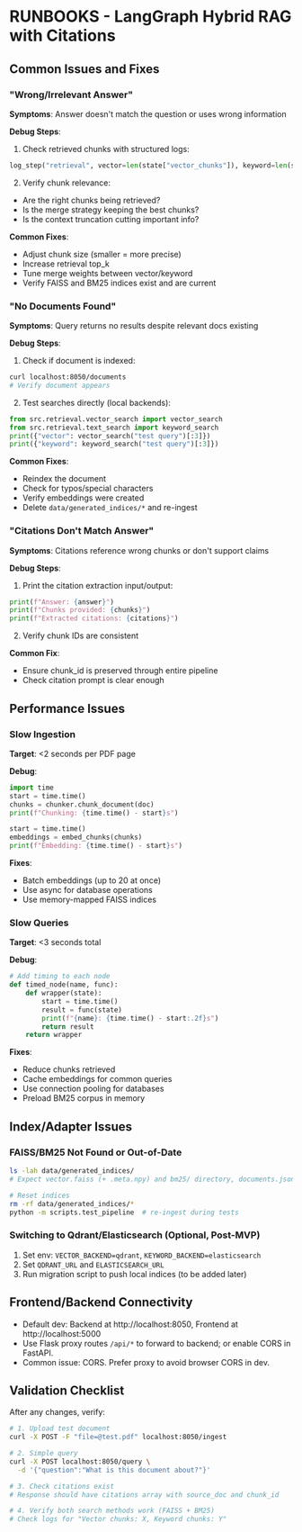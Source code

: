 # RUNBOOKS - LangGraph Hybrid RAG with Citations

## Common Issues and Fixes

### "Wrong/Irrelevant Answer"
**Symptoms**: Answer doesn't match the question or uses wrong information

**Debug Steps**:
1. Check retrieved chunks with structured logs:
```python
log_step("retrieval", vector=len(state["vector_chunks"]), keyword=len(state["keyword_chunks"]), merged=len(state["merged_chunks"]))
```

2. Verify chunk relevance:
- Are the right chunks being retrieved?
- Is the merge strategy keeping the best chunks?
- Is the context truncation cutting important info?

**Common Fixes**:
- Adjust chunk size (smaller = more precise)
- Increase retrieval top_k
- Tune merge weights between vector/keyword
 - Verify FAISS and BM25 indices exist and are current

### "No Documents Found"
**Symptoms**: Query returns no results despite relevant docs existing

**Debug Steps**:
1. Check if document is indexed:
```bash
curl localhost:8050/documents
# Verify document appears
```

2. Test searches directly (local backends):
```python
from src.retrieval.vector_search import vector_search
from src.retrieval.text_search import keyword_search
print({"vector": vector_search("test query")[:3]})
print({"keyword": keyword_search("test query")[:3]})
```

**Common Fixes**:
- Reindex the document
- Check for typos/special characters
- Verify embeddings were created
 - Delete `data/generated_indices/*` and re-ingest

### "Citations Don't Match Answer"
**Symptoms**: Citations reference wrong chunks or don't support claims

**Debug Steps**:
1. Print the citation extraction input/output:
```python
print(f"Answer: {answer}")
print(f"Chunks provided: {chunks}")
print(f"Extracted citations: {citations}")
```

2. Verify chunk IDs are consistent

**Common Fix**:
- Ensure chunk_id is preserved through entire pipeline
- Check citation prompt is clear enough

## Performance Issues

### Slow Ingestion
**Target**: <2 seconds per PDF page

**Debug**:
```python
import time
start = time.time()
chunks = chunker.chunk_document(doc)
print(f"Chunking: {time.time() - start}s")

start = time.time()
embeddings = embed_chunks(chunks)
print(f"Embedding: {time.time() - start}s")
```

**Fixes**:
- Batch embeddings (up to 20 at once)
- Use async for database operations
 - Use memory-mapped FAISS indices

### Slow Queries
**Target**: <3 seconds total

**Debug**:
```python
# Add timing to each node
def timed_node(name, func):
    def wrapper(state):
        start = time.time()
        result = func(state)
        print(f"{name}: {time.time() - start:.2f}s")
        return result
    return wrapper
```

**Fixes**:
- Reduce chunks retrieved
- Cache embeddings for common queries
- Use connection pooling for databases
 - Preload BM25 corpus in memory

## Index/Adapter Issues

### FAISS/BM25 Not Found or Out-of-Date
```bash
ls -lah data/generated_indices/
# Expect vector.faiss (+ .meta.npy) and bm25/ directory, documents.json
```
```bash
# Reset indices
rm -rf data/generated_indices/*
python -m scripts.test_pipeline  # re-ingest during tests
```

### Switching to Qdrant/Elasticsearch (Optional, Post-MVP)
1. Set env: `VECTOR_BACKEND=qdrant`, `KEYWORD_BACKEND=elasticsearch`
2. Set `QDRANT_URL` and `ELASTICSEARCH_URL`
3. Run migration script to push local indices (to be added later)

## Frontend/Backend Connectivity

- Default dev: Backend at http://localhost:8050, Frontend at http://localhost:5000
- Use Flask proxy routes `/api/*` to forward to backend; or enable CORS in FastAPI.
- Common issue: CORS. Prefer proxy to avoid browser CORS in dev.

## Validation Checklist

After any changes, verify:
```bash
# 1. Upload test document
curl -X POST -F "file=@test.pdf" localhost:8050/ingest

# 2. Simple query
curl -X POST localhost:8050/query \
  -d '{"question":"What is this document about?"}'

# 3. Check citations exist
# Response should have citations array with source_doc and chunk_id

# 4. Verify both search methods work (FAISS + BM25)
# Check logs for "Vector chunks: X, Keyword chunks: Y"
```